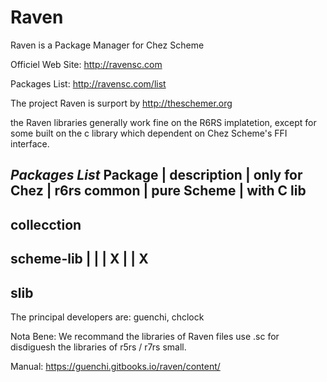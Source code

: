 # Raven
Raven is a Package Manager for Chez Scheme

Officiel Web Site: http://ravensc.com

Packages List: http://ravensc.com/list

The project Raven is surport by http://theschemer.org


the Raven libraries generally work fine on the R6RS implatetion, except for some built on the c library which dependent on Chez Scheme's FFI interface. 


***Packages List***
Package | description |  only for Chez | r6rs common | pure Scheme | with C lib
-----------------------------------------------------------------
collecction
-----------------------------------------------------------------
scheme-lib |          |               | X |         | X         
-----------------------------------------------------------------
slib
-----------------------------------------------------------------


The principal developers are: guenchi, chclock

Nota Bene: We recommand the libraries of Raven files use .sc for disdiguesh the libraries of r5rs / r7rs small.

Manual: https://guenchi.gitbooks.io/raven/content/



